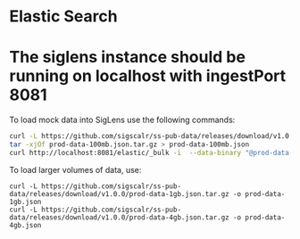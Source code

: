 # Elastic Search

# The siglens instance should be running on localhost with ingestPort 8081

To load mock data into SigLens use the following commands:
```bash
curl -L https://github.com/sigscalr/ss-pub-data/releases/download/v1.0.0/prod-data-100mb.json.tar.gz -o prod-data-100mb.json.tar.gz 
tar -xjOf prod-data-100mb.json.tar.gz > prod-data-100mb.json  
curl http://localhost:8081/elastic/_bulk -i  --data-binary "@prod-data-100mb.json"
```

To load larger volumes of data, use:
```
curl -L https://github.com/sigscalr/ss-pub-data/releases/download/v1.0.0/prod-data-1gb.json.tar.gz -o prod-data-1gb.json
curl -L https://github.com/sigscalr/ss-pub-data/releases/download/v1.0.0/prod-data-4gb.json.tar.gz -o prod-data-4gb.json